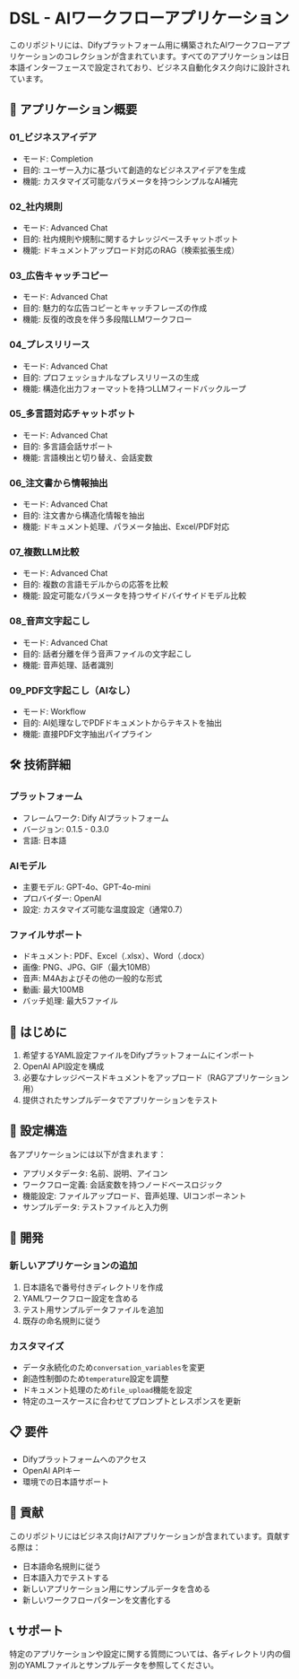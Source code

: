 # DSL - AIワークフローアプリケーション

このリポジトリには、Difyプラットフォーム用に構築されたAIワークフローアプリケーションのコレクションが含まれています。すべてのアプリケーションは日本語インターフェースで設定されており、ビジネス自動化タスク向けに設計されています。

## 📁 アプリケーション概要

### 01_ビジネスアイデア
- モード: Completion
- 目的: ユーザー入力に基づいて創造的なビジネスアイデアを生成
- 機能: カスタマイズ可能なパラメータを持つシンプルなAI補完

### 02_社内規則
- モード: Advanced Chat
- 目的: 社内規則や規制に関するナレッジベースチャットボット
- 機能: ドキュメントアップロード対応のRAG（検索拡張生成）

### 03_広告キャッチコピー
- モード: Advanced Chat
- 目的: 魅力的な広告コピーとキャッチフレーズの作成
- 機能: 反復的改良を伴う多段階LLMワークフロー

### 04_プレスリリース
- モード: Advanced Chat
- 目的: プロフェッショナルなプレスリリースの生成
- 機能: 構造化出力フォーマットを持つLLMフィードバックループ

### 05_多言語対応チャットボット
- モード: Advanced Chat
- 目的: 多言語会話サポート
- 機能: 言語検出と切り替え、会話変数

### 06_注文書から情報抽出
- モード: Advanced Chat
- 目的: 注文書から構造化情報を抽出
- 機能: ドキュメント処理、パラメータ抽出、Excel/PDF対応

### 07_複数LLM比較
- モード: Advanced Chat
- 目的: 複数の言語モデルからの応答を比較
- 機能: 設定可能なパラメータを持つサイドバイサイドモデル比較

### 08_音声文字起こし
- モード: Advanced Chat
- 目的: 話者分離を伴う音声ファイルの文字起こし
- 機能: 音声処理、話者識別

### 09_PDF文字起こし（AIなし）
- モード: Workflow
- 目的: AI処理なしでPDFドキュメントからテキストを抽出
- 機能: 直接PDF文字抽出パイプライン

## 🛠️ 技術詳細

### プラットフォーム
- フレームワーク: Dify AIプラットフォーム
- バージョン: 0.1.5 - 0.3.0
- 言語: 日本語

### AIモデル
- 主要モデル: GPT-4o、GPT-4o-mini
- プロバイダー: OpenAI
- 設定: カスタマイズ可能な温度設定（通常0.7）

### ファイルサポート
- ドキュメント: PDF、Excel（.xlsx）、Word（.docx）
- 画像: PNG、JPG、GIF（最大10MB）
- 音声: M4Aおよびその他の一般的な形式
- 動画: 最大100MB
- バッチ処理: 最大5ファイル

## 🚀 はじめに

1. 希望するYAML設定ファイルをDifyプラットフォームにインポート
2. OpenAI API設定を構成
3. 必要なナレッジベースドキュメントをアップロード（RAGアプリケーション用）
4. 提供されたサンプルデータでアプリケーションをテスト

## 📄 設定構造

各アプリケーションには以下が含まれます：
- アプリメタデータ: 名前、説明、アイコン
- ワークフロー定義: 会話変数を持つノードベースロジック
- 機能設定: ファイルアップロード、音声処理、UIコンポーネント
- サンプルデータ: テストファイルと入力例

## 🔧 開発

### 新しいアプリケーションの追加
1. 日本語名で番号付きディレクトリを作成
2. YAMLワークフロー設定を含める
3. テスト用サンプルデータファイルを追加
4. 既存の命名規則に従う

### カスタマイズ
- データ永続化のため`conversation_variables`を変更
- 創造性制御のため`temperature`設定を調整
- ドキュメント処理のため`file_upload`機能を設定
- 特定のユースケースに合わせてプロンプトとレスポンスを更新

## 📋 要件

- Difyプラットフォームへのアクセス
- OpenAI APIキー
- 環境での日本語サポート

## 🤝 貢献

このリポジトリにはビジネス向けAIアプリケーションが含まれています。貢献する際は：
- 日本語命名規則に従う
- 日本語入力でテストする
- 新しいアプリケーション用にサンプルデータを含める
- 新しいワークフローパターンを文書化する

## 📞 サポート

特定のアプリケーションや設定に関する質問については、各ディレクトリ内の個別のYAMLファイルとサンプルデータを参照してください。